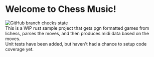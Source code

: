 # Welcome to Chess Music!
<img alt="GitHub branch checks state" src="https://img.shields.io/github/checks-status/mherrerarendon/chessmusic/main"><br/>
This is a WIP rust sample project that gets pgn formatted games from lichess, parses the moves, and then produces midi data based on the moves.
<br/>
Unit tests have been added, but haven't had a chance to setup code coverage yet. 